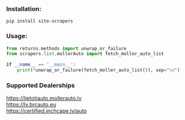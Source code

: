 ### Installation:

`pip install site-scrapers`

### Usage:

```python
from returns.methods import unwrap_or_failure
from scrapers.list.mollerAuto import fetch_moller_auto_list

if __name__ == '__main__':
    print(*unwrap_or_failure(fetch_moller_auto_list()), sep="\n")
```

### Supported Dealerships
https://lietotiauto.mollerauto.lv  
https://lv.brcauto.eu  
https://certified.inchcape.lv/auto
